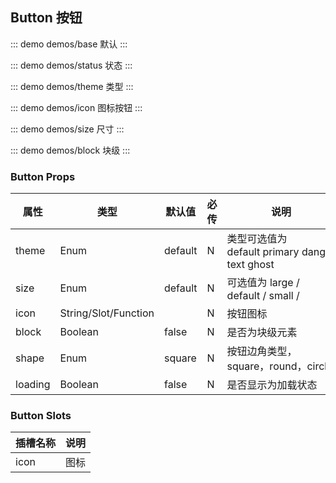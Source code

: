 ## Button 按钮

::: demo demos/base 默认
:::

::: demo demos/status 状态
:::

::: demo demos/theme 类型
:::

::: demo demos/icon 图标按钮
:::

::: demo demos/size 尺寸
:::

::: demo demos/block 块级
:::

### Button Props
| 属性 | 类型 | 默认值 | 必传 | 说明 |
|-----|-----|-----|-----|-----|
|theme|Enum|default|N|类型可选值为default primary danger text ghost|
|size|Enum|default|N|可选值为 large / default / small /  |
|icon|String/Slot/Function| |N|按钮图标 |
|block|Boolean|false|N|是否为块级元素|
|shape|Enum|square|N|按钮边角类型，square，round，circle|
|loading|Boolean|false|N|是否显示为加载状态|

### Button Slots
| 插槽名称| 说明 |
|-----|-----|
| icon | 图标 |
